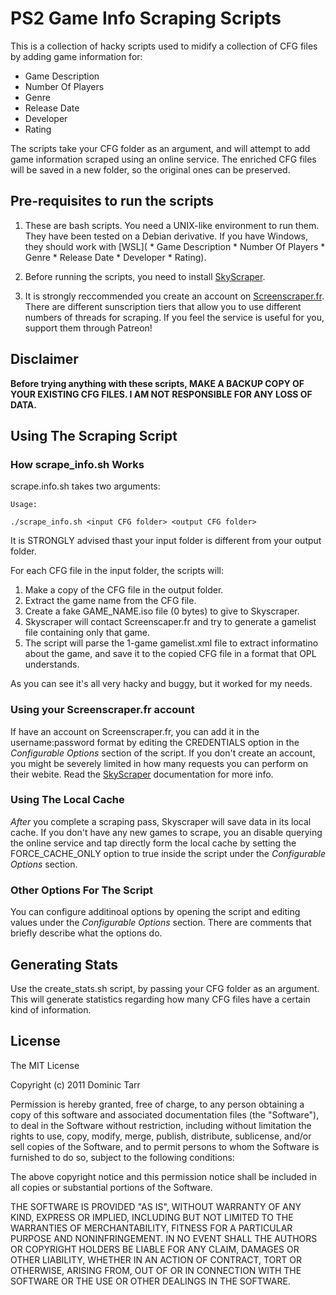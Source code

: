 # PS2 Game Info Scraping Scripts

This is a collection of hacky scripts used to midify a collection of CFG files by adding game information for:

* Game Description
* Number Of Players
* Genre
* Release Date
* Developer
* Rating

The scripts take your CFG folder as an argument, and will attempt to add game information scraped using an online service. The enriched CFG files will be saved in a new folder, so the original ones can be preserved.

## Pre-requisites to run the scripts

1. These are bash scripts. You need a UNIX-like environment to run them. They have been tested on a Debian derivative. If you have Windows, they should work with [WSL]( * Game Description * Number Of Players * Genre * Release Date * Developer * Rating).

2. Before running the scripts, you need to install [SkyScraper](https://github.com/muldjord/skyscraper).

3. It is strongly reccommended you create an account on [Screenscraper.fr](https://www.screenscraper.fr). There are different sunscription tiers that allow you to use different numbers of threads for scraping. If you feel the service is useful for you, support them through Patreon!

## Disclaimer

**Before trying anything with these scripts, MAKE A BACKUP COPY OF YOUR EXISTING CFG FILES. I AM NOT RESPONSIBLE FOR ANY LOSS OF DATA.**

## Using The Scraping Script

### How scrape_info.sh Works

scrape.info.sh takes two arguments:

```
Usage:

./scrape_info.sh <input CFG folder> <output CFG folder>

```

It is STRONGLY advised thast your input folder is different from your output folder.

For each CFG file in the input folder, the scripts will:

1. Make a copy of the CFG file in the output folder.
2. Extract the game name from the CFG file.
3. Create a fake GAME_NAME.iso file (0 bytes) to give to Skyscraper.
4. Skyscraper will contact Screenscaper.fr and try to generate a gamelist file containing only that game.
5. The script will parse the 1-game gamelist.xml file to extract informatino about the game, and save it to the copied CFG file in a format that OPL understands.

As you can see it's all very hacky and buggy, but it worked for my needs.

### Using your Screenscraper.fr account

If have an account on Screenscraper.fr, you can add it in the username:password format by editing the CREDENTIALS option in the _Configurable Options_ section of the script.
If you don't create an account, you might be severely limited in how many requests you can perform on their webite. Read the [SkyScraper](https://github.com/muldjord/skyscraper) documentation for more info.

### Using The Local Cache

*After* you complete a scraping pass, Skyscraper will save data in its local cache. If you don't have any new games to scrape, you an disable querying the online service and tap directly form the local cache by setting the FORCE_CACHE_ONLY option to true inside the script under the _Configurable Options_ section.

### Other Options For The Script

You can configure additinoal options by opening the script and editing values under the _Configurable Options_ section. There are comments that briefly describe what the options do.

## Generating Stats

Use the create_stats.sh script, by passing your CFG folder as an argument. This will generate statistics regarding how many CFG files have a certain kind of information.

## License

The MIT License

Copyright (c) 2011 Dominic Tarr

Permission is hereby granted, free of charge, 
to any person obtaining a copy of this software and 
associated documentation files (the "Software"), to 
deal in the Software without restriction, including 
without limitation the rights to use, copy, modify, 
merge, publish, distribute, sublicense, and/or sell 
copies of the Software, and to permit persons to whom 
the Software is furnished to do so, 
subject to the following conditions:

The above copyright notice and this permission notice 
shall be included in all copies or substantial portions of the Software.

THE SOFTWARE IS PROVIDED "AS IS", WITHOUT WARRANTY OF ANY KIND, 
EXPRESS OR IMPLIED, INCLUDING BUT NOT LIMITED TO THE WARRANTIES 
OF MERCHANTABILITY, FITNESS FOR A PARTICULAR PURPOSE AND NONINFRINGEMENT. 
IN NO EVENT SHALL THE AUTHORS OR COPYRIGHT HOLDERS BE LIABLE FOR 
ANY CLAIM, DAMAGES OR OTHER LIABILITY, WHETHER IN AN ACTION OF CONTRACT, 
TORT OR OTHERWISE, ARISING FROM, OUT OF OR IN CONNECTION WITH THE 
SOFTWARE OR THE USE OR OTHER DEALINGS IN THE SOFTWARE.
 
